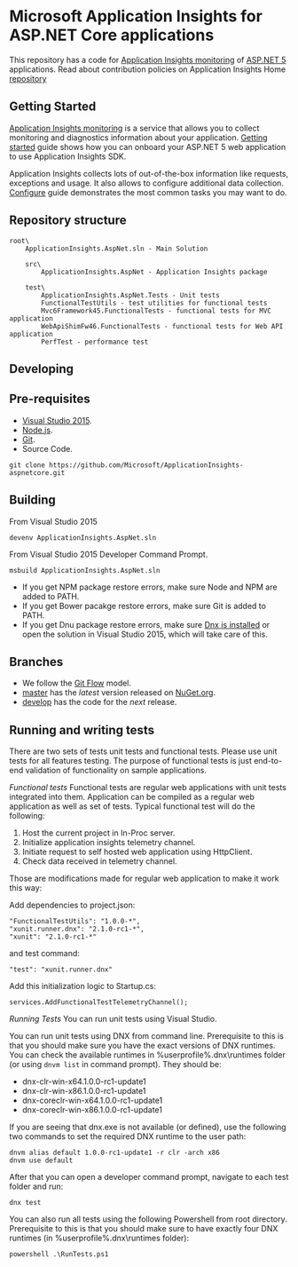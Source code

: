 Microsoft Application Insights for ASP.NET Core applications
=============================================================

This repository has a code for [Application Insights monitoring](http://azure.microsoft.com/en-us/services/application-insights/) of [ASP.NET 5](https://github.com/aspnet/home) applications. Read about contribution policies on Application Insights Home [repository](https://github.com/microsoft/ApplicationInsights-home)


Getting Started
---------------

[Application Insights monitoring](http://azure.microsoft.com/en-us/services/application-insights/) is a service that allows you to collect monitoring and diagnostics information about your application. [Getting started](https://github.com/Microsoft/ApplicationInsights-aspnet5/wiki/Getting-Started) guide shows how you can onboard your ASP.NET 5 web application to use Application Insights SDK.

Application Insights collects lots of out-of-the-box information like requests, exceptions and usage. It also allows to configure additional data collection.  [Configure](https://github.com/Microsoft/ApplicationInsights-aspnet5/wiki/Configure) guide demonstrates the most common tasks you may want to do.


Repository structure
--------------------

```
root\
    ApplicationInsights.AspNet.sln - Main Solution

    src\
        ApplicationInsights.AspNet - Application Insights package

    test\
        ApplicationInsights.AspNet.Tests - Unit tests
        FunctionalTestUtils - test utilities for functional tests
        Mvc6Framework45.FunctionalTests - functional tests for MVC application
        WebApiShimFw46.FunctionalTests - functional tests for Web API application
        PerfTest - performance test
```

Developing
----------

## Pre-requisites
- [Visual Studio 2015](https://www.visualstudio.com/en-us/downloads/visual-studio-2015-downloads-vs.aspx).
- [Node.js](https://nodejs.org/download).
- [Git](http://git-scm.com/download).
- Source Code.
```
git clone https://github.com/Microsoft/ApplicationInsights-aspnetcore.git
```

## Building
From Visual Studio 2015
```
devenv ApplicationInsights.AspNet.sln
```

From Visual Studio 2015 Developer Command Prompt.
```
msbuild ApplicationInsights.AspNet.sln
```
- If you get NPM package restore errors, make sure Node and NPM are added to PATH.
- If you get Bower pacakge restore errors, make sure Git is added to PATH.
- If you get Dnu package restore errors, make sure [Dnx is installed](https://github.com/dotnet/coreclr/blob/master/Documentation/get-dotnetcore-dnx-windows.md) or open the solution in Visual Studio 2015, which will take care of this.

## Branches
- We follow the [Git Flow](http://nvie.com/posts/a-successful-git-branching-model) model.
- [master](https://github.com/Microsoft/ApplicationInsights-aspnet5/tree/master) has the _latest_ version released on [NuGet.org](https://www.nuget.org/packages/Microsoft.ApplicationInsights.AspNet).
- [develop](https://github.com/Microsoft/ApplicationInsights-aspnet5/tree/develop) has the code for the _next_ release.

Running and writing tests
-------------------------
There are two sets of tests unit tests and functional tests. Please use unit tests for all features testing. The purpose of functional tests is just end-to-end validation of functionality on sample applications.


*Functional tests*
Functional tests are regular web applications with unit tests integrated into them. Application can be compiled as a regular web application as well as set of tests. Typical functional test will do the following:

1. Host the current project in In-Proc server.
2. Initialize application insights telemetry channel.
3. Initiate request to self hosted web application using HttpClient.
4. Check data received in telemetry channel.

Those are modifications made for regular web application to make it work this way:

Add dependencies to project.json:


```
"FunctionalTestUtils": "1.0.0-*",
"xunit.runner.dnx": "2.1.0-rc1-*",
"xunit": "2.1.0-rc1-*"
```

and test command:

```
"test": "xunit.runner.dnx"
```

Add this initialization logic to Startup.cs:

```
services.AddFunctionalTestTelemetryChannel();
```

*Running Tests*
You can run unit tests using Visual Studio.

You can run unit tests using DNX from command line. Prerequisite to this is that you should make sure you have the exact versions of DNX runtimes. You can check the available runtimes in %userprofile%\.dnx\runtimes folder (or using ```dnvm list``` in command prompt). They should be:
* dnx-clr-win-x64.1.0.0-rc1-update1
* dnx-clr-win-x86.1.0.0-rc1-update1
* dnx-coreclr-win-x64.1.0.0-rc1-update1
* dnx-coreclr-win-x86.1.0.0-rc1-update1

If you are seeing that dnx.exe is not available (or defined), use the following two commands to set the required DNX runtime to the user path:

```
dnvm alias default 1.0.0-rc1-update1 -r clr -arch x86
dnvm use default
```

After that you can open a developer command prompt, navigate to each test folder and run:
```
dnx test
```

You can also run all tests using the following Powershell from root directory. Prerequisite to this is that you should make sure to have exactly four DNX runtimes (in %userprofile%\.dnx\runtimes folder):

```
powershell .\RunTests.ps1
```

